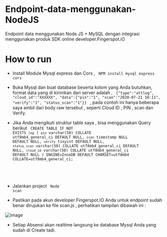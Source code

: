 # Endpoint-data-menggunakan-NodeJS
Endpoint data menggunakan Node JS + MySQL dengan integrasi menggunakan produk SDK online developer.Fingerspot.iO 

# How to run
* Install Module Mysql express dan Cors , <code class="language-sh" data-lang="sh"> NPM install mysql express cors </code>

* Buka Mysql dan buat database beserta kolom yang Anda butuhkan, format data yang di kirimkan dari server adalah  , <code class="language-sh" data-lang="sh"> {"type":"attlog", "cloud_id":"XXXXXX", "data":{"pin":"1", "scan":"2020-07-21 10:11", "verify":"1", "status_scan":"1"}} </code> , pada contoh ini hanya beberapa saya ambil dari body raw tersebut , seperti Cloud ID , PIN , scan dan Verify.

* Jika Anda mengikuti struktur table saya , bisa menggunakan Query berikut <code class="language-sh" data-lang="sh"> 
CREATE TABLE IF NOT EXISTS `log` (
  `pin` varchar(50) COLLATE utf8mb4_general_ci DEFAULT NULL,
  `scan` timestamp NULL DEFAULT NULL,
  `verify` tinyint DEFAULT NULL,
  `status_scan` varchar(50) COLLATE utf8mb4_general_ci DEFAULT NULL,
  `cloud_id` varchar(50) COLLATE utf8mb4_general_ci DEFAULT NULL
) ENGINE=InnoDB DEFAULT CHARSET=utf8mb4 COLLATE=utf8mb4_general_ci; 

</code>

* Jalankan project <code class="language-sh" data-lang="sh"> Node scan </code>

* Pastikan pada akun developer Fingerspot.IO Anda untuk endpoint sudah benar dirujukan ke file scan.js , perhatikan tampilan dibawah ini : 

![image](https://user-images.githubusercontent.com/113245217/203728704-ddad34ab-76b9-4986-aa5b-90147ea9cb26.png)

* Setiap Absensi akan realtime langsung ke database Mysql Anda yang sudah di Create tadi.

